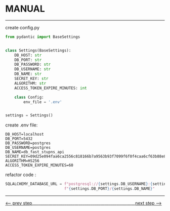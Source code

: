 # MANUAL
___
create config.py
```python
from pydantic import BaseSettings


class Settings(BaseSettings):
    DB_HOST: str
    DB_PORT: str
    DB_PASSWORD: str
    DB_USERNAME: str
    DB_NAME: str
    SECRET_KEY: str
    ALGORITHM: str
    ACCESS_TOKEN_EXPIRE_MINUTES: int

    class Config:
        env_file = '.env'


settings = Settings()
```

create .env file:
```ignore
DB_HOST=localhost
DB_PORT=5432
DB_PASSWORD=postgres
DB_USERNAME=postgres
DB_NAME=db_fast_stupns_api
SECRET_KEY=09d25e094faa6ca2556c818166b7a9563b93f7099f6f0f4caa6cf63b88e8d3e7
ALGORITHM=HS256
ACCESS_TOKEN_EXPIRE_MINUTES=60
```
refactor code : 

```python
SQLALCHEMY_DATABASE_URL = f"postgresql://{settings.DB_USERNAME}:{settings.DB_PASSWORD}@{settings.DB_HOST}:" \
                          f"{settings.DB_PORT}/{settings.DB_NAME}"
```

___

[<-- prev step](4_REGULAR_PARAM_README.md)___________________________________________________[next step -->](REFACTORING_CODE_AND_FILES_README.MD)
